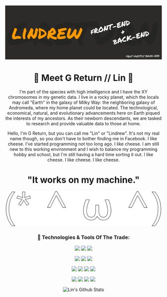 
![Header](https://github.com/GReturn/GReturn/blob/main/github_readme-banner.png "Header")
<div align=center>

# 🦊 Meet G Return // Lin 🦊<!--<img src="https://github.com/GReturn/GReturn/blob/main/wave.gif" width="14px" />-->
I'm part of the species with high intelligence and I have the XY chromosomes in my genetic data. I live in a rocky planet, which the locals may call "Earth" in the galaxy of Milky Way:  the neighboring galaxy of Andromeda, where my home planet could be located. The technological, economical, natural, and evolutionary advancements here on Earth piqued the interests of my ancestors. As their newborn descendants,  we are tasked to research and provide valuable data to those at home.

Hello, I'm G Return, but you can call me "Lin" or "Lindrew". It's not my real name though, so you don't have to bother finding me in Facebook. I like cheese. I've started programming not too long ago. I like cheese. I am still new to this working environment and I wish to balance my programming hobby and school, but I'm still having a hard time sorting it out. I like cheese. I like cheese. I like cheese.
 
 # "It works on my machine."
<img src="https://github.com/GReturn/GReturn/blob/main/Untitled1.svg" width="500px" />



### 🧰 Technologies & Tools Of The Trade:
![](https://img.shields.io/badge/OS-Windows-FF9900?style=for-the-badge&logo=Windows&logoColor=FFFFFF)
![](https://img.shields.io/badge/IDE-Visual_Studio-FF9900?style=for-the-badge&logo=Visual-Studio&logoColor=FFFFFF)
![](https://img.shields.io/badge/IDE-Android_Studio-FF9900?style=for-the-badge&logo=Android-Studio&logoColor=FFFFFF)
 
![](https://img.shields.io/badge/Editor-Visual_Studio_Code-FF9900?style=for-the-badge&logo=Visual-Studio-Code&logoColor=FFFFFF)
![](https://img.shields.io/badge/Tool-Arduino-FF9900?style=for-the-badge&logo=Arduino&logoColor=FFFFFF)
![](https://img.shields.io/badge/Tool-Figma-FF9900?style=for-the-badge&logo=Figma&logoColor=FFFFFF)
 
![](https://img.shields.io/badge/Language-HTML-FF9900?style=for-the-badge&logo=HTML&logoColor=FFFFFF)
![](https://img.shields.io/badge/Language-CSS-FF9900?style=for-the-badge&logo=CSS&logoColor=FFFFFF)
![](https://img.shields.io/badge/Language-TypeScript-FF9900?style=for-the-badge&logo=TypeScript&logoColor=FFFFFF)
![](https://img.shields.io/badge/Language-MS_Excel-FF9900?style=for-the-badge&logo=Excel&logoColor=FFFFFF)

![](https://img.shields.io/badge/Language-CSharp-FF9900?style=for-the-badge&logo=C-Sharp&logoColor=FFFFFF)
![](https://img.shields.io/badge/Language-Python-FF9900?style=for-the-badge&logo=Python&logoColor=FFFFFF)
![](https://img.shields.io/badge/Language-Kotlin-FF9900?style=for-the-badge&logo=Kotlin&logoColor=FFFFFF)
![](https://img.shields.io/badge/Language-Rust-FF9900?style=for-the-badge&logo=Rust&logoColor=FFFFFF)
 
<!-- ![](https://komarev.com/ghpvc/?username=greturn&style=flat-square&color=FF9900) -->

<!-- <img alt="Lin's Top Languages" src="https://github-readme-stats.vercel.app/api/top-langs/?username=GReturn&show_icons=true&hide_border=true&title_color=FF9900&text_color=FFFFFF&icon_color=FF9900&bg_color=2C2B29&langs_count=2" />  -->
 <img alt="Lin's Github Stats" src="https://github-readme-stats-eight-navy.vercel.app/api?username=GReturn&show_icons=true&hide_border=true&title_color=FF9900&text_color=FFFFFF&icon_color=FF9900&bg_color=2C2B29&" />

